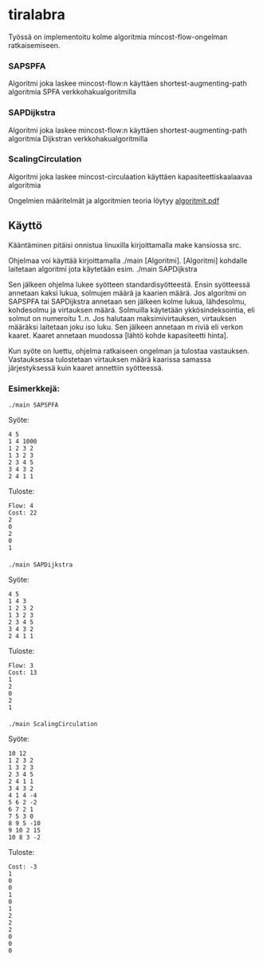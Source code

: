# tiralabra

Työssä on implementoitu kolme algoritmia mincost-flow-ongelman ratkaisemiseen.
### SAPSPFA
Algoritmi joka laskee mincost-flow:n käyttäen shortest-augmenting-path algoritmia SPFA verkkohakualgoritmilla
### SAPDijkstra
Algoritmi joka laskee mincost-flow:n käyttäen shortest-augmenting-path algoritmia Dijkstran verkkohakualgoritmilla
### ScalingCirculation
Algoritmi joka laskee mincost-circulaation käyttäen kapasiteettiskaalaavaa algoritmia

Ongelmien määritelmät ja algoritmien teoria löytyy [algoritmit.pdf](https://github.com/Laakeri/tiralabra/blob/master/algoritmit.pdf)

## Käyttö
Kääntäminen pitäisi onnistua linuxilla kirjoittamalla make kansiossa src.

Ohjelmaa voi käyttää kirjoittamalla ./main [Algoritmi]. [Algoritmi] kohdalle laitetaan algoritmi jota käytetään esim. ./main SAPDijkstra

Sen jälkeen ohjelma lukee syötteen standardisyötteestä. Ensin syötteessä annetaan kaksi lukua, solmujen määrä ja kaarien määrä. Jos algoritmi on SAPSPFA tai SAPDijkstra annetaan sen jälkeen kolme lukua, lähdesolmu, kohdesolmu ja virtauksen määrä. Solmuilla käytetään ykkösindeksointia, eli solmut on numeroitu 1..n. Jos halutaan maksimivirtauksen, virtauksen määräksi laitetaan joku iso luku. Sen jälkeen annetaan m riviä eli verkon kaaret. Kaaret annetaan muodossa [lähtö kohde kapasiteetti hinta].

Kun syöte on luettu, ohjelma ratkaiseen ongelman ja tulostaa vastauksen. Vastauksessa tulostetaan virtauksen määrä kaarissa samassa järjestyksessä kuin kaaret annettiin syötteessä.
### Esimerkkejä:

	./main SAPSPFA

Syöte:

	4 5
	1 4 1000
	1 2 3 2
	1 3 2 3
	2 3 4 5
	3 4 3 2
	2 4 1 1

Tuloste:

	Flow: 4
	Cost: 22
	2
	0
	2
	0
	1
####
	./main SAPDijkstra

Syöte:

	4 5
	1 4 3
	1 2 3 2
	1 3 2 3
	2 3 4 5
	3 4 3 2
	2 4 1 1

Tuloste:

	Flow: 3
	Cost: 13
	1
	2
	0
	2
	1
####
	./main ScalingCirculation

Syöte:

	10 12
	1 2 3 2 
	1 3 2 3
	2 3 4 5
	2 4 1 1
	3 4 3 2
	4 1 4 -4
	5 6 2 -2
	6 7 2 1
	7 5 3 0
	8 9 5 -10
	9 10 2 15
	10 8 3 -2

Tuloste:

	Cost: -3
	1
	0
	0
	1
	0
	1
	2
	2
	2
	0
	0
	0